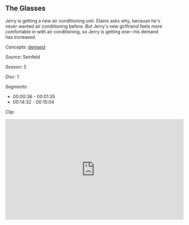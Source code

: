 ## The Glasses

Jerry is getting a new air conditioning unit.  Elaine asks why, because he's never wanted air conditioning before.  But Jerry's new girlfriend feels more comfortable in with air conditioning, so Jerry is getting one—his demand has increased.  

*Concepts:*
[demand](/concept/demand/)

*Source:* Seinfeld

*Season:* 5

*Disc:* 1

*Segments:*

 * 00:00:36 - 00:01:35
 * 00:14:32 - 00:15:04

*Clip:*

<iframe width="560" height="315" src="https://criticalcommons.org/embed?m=26n9FlEfV" frameborder="0" allowfullscreen></iframe>
